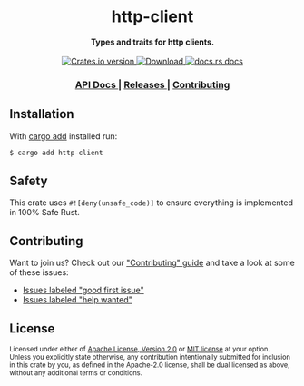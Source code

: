 <h1 align="center">http-client</h1>
<div align="center">
  <strong>
    Types and traits for http clients.
  </strong>
</div>

<br />

<div align="center">
  <!-- Crates version -->
  <a href="https://crates.io/crates/http-client">
    <img src="https://img.shields.io/crates/v/http-client.svg?style=flat-square"
    alt="Crates.io version" />
  </a>
  <!-- Downloads -->
  <a href="https://crates.io/crates/http-client">
    <img src="https://img.shields.io/crates/d/http-client.svg?style=flat-square"
      alt="Download" />
  </a>
  <!-- docs.rs docs -->
  <a href="https://docs.rs/http-client">
    <img src="https://img.shields.io/badge/docs-latest-blue.svg?style=flat-square"
      alt="docs.rs docs" />
  </a>
</div>

<div align="center">
  <h3>
    <a href="https://docs.rs/http-client">
      API Docs
    </a>
    <span> | </span>
    <a href="https://github.com/async-rs/async-std/releases">
      Releases
    </a>
    <span> | </span>
    <a href="https://github.com/http-rs/http-client/blob/master.github/CONTRIBUTING.md">
      Contributing
    </a>
  </h3>
</div>

## Installation

With [cargo add][cargo-add] installed run:

```sh
$ cargo add http-client
```

[cargo-add]: https://github.com/killercup/cargo-edit

## Safety

This crate uses ``#![deny(unsafe_code)]`` to ensure everything is implemented in
100% Safe Rust.

## Contributing

Want to join us? Check out our ["Contributing" guide][contributing] and take a
look at some of these issues:

- [Issues labeled "good first issue"][good-first-issue]
- [Issues labeled "help wanted"][help-wanted]

[contributing]: https://github.com/http-rs/http-client/blob/master.github/CONTRIBUTING.md
[good-first-issue]: https://github.com/http-rs/http-client/labels/good%20first%20issue
[help-wanted]: https://github.com/http-rs/http-client/labels/help%20wanted

## License

<sup>
Licensed under either of <a href="LICENSE-APACHE">Apache License, Version
2.0</a> or <a href="LICENSE-MIT">MIT license</a> at your option.
</sup>

<br/>

<sub>
Unless you explicitly state otherwise, any contribution intentionally submitted
for inclusion in this crate by you, as defined in the Apache-2.0 license, shall
be dual licensed as above, without any additional terms or conditions.
</sub>
